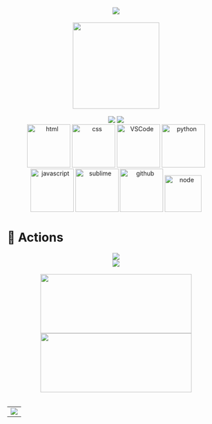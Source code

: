 <!-- 动态打字效果 -->
<h1 align="center">
  <a href="https://sunguoqi.com/">
    <img src="https://readme-typing-svg.herokuapp.com/?lines=rm%20-rf%20/*;业余红蓝对抗&center=true&size=27">
  </a>
</h1>

<!-- 敲代码的图片 -->
<div align="center" ><img order-radius="100px" width="200" src="https://cdn.jsdelivr.net/gh/sun0225SUN/photos/images/202110311913581.gif"/></div>
<br>
	 
 
<!-- 比较好的开源项目卡片 -->
<div align="center">
<a href="https://github.com/yqcs/ZheTian">
  <img src="https://github-readme-stats.vercel.app/api/pin/?username=yqcs&repo=ZheTian&theme=dark&bg_color=0d1117&hide_border=true" /></a>
<a href="https://github.com/yqcs/heartsk_community">
  <img src="https://github-readme-stats.vercel.app/api/pin/?username=yqcs&repo=heartsk_community&theme=dark&bg_color=0d1117&hide_border=true" /></a>
</div>


<!-- Gif -->
<div align="center">
  <img alt-"html5" src="https://media.giphy.com/media/XAxylRMCdpbEWUAvr8/giphy.gif" width="100" title="html">
  <img alt="css" src="https://media.giphy.com/media/fsEaZldNC8A1PJ3mwp/giphy.gif" width="100" title="css">
  <img alt="VSCode" src="https://i.giphy.com/media/IdyAQJVN2kVPNUrojM/200.webp" width="100" title="vscode">
  <img alt="python" src="https://i.giphy.com/media/LMt9638dO8dftAjtco/200.webp" width="100" title="python">
  <img alt="javascript" src="https://media3.giphy.com/media/ln7z2eWriiQAllfVcn/200w.webp" width="100" title="javascript">
  <img alt="sublime" src="https://media.giphy.com/media/jnDKffgCfGYOp6cMTK/giphy.gif" width="100" title="sublime">
  <img alt="github" src="https://i.giphy.com/media/KzJkzjggfGN5Py6nkT/200.webp" width="100" title="github">
  <img alt="node" src="https://media.giphy.com/media/kdFc8fubgS31b8DsVu/giphy.gif" width="85" title="node">
</div>
 
# 🚀 Actions
 
<!-- Dynamic Quotes -->
<div align="center"><img src="https://quotes-github-readme.vercel.app/api?type=horizontal&theme=dark"></div>

<!-- GitHub奖杯🏆 -->
<div align="center"><img  src="https://github-profile-trophy.vercel.app/?username=yqcs&theme=gruvbox&row=1&column=6&no-frame=true&no-bg=true" /></div>
<br>

<!-- GitHub数据统计 -->
<div align="center">
  <img height="137px" width="350px" src="https://github-readme-stats.vercel.app/api?username=yqcs&hide_title=true&hide_border=true&show_icons=trueline_height=21&theme=tokyonight" />
  <img height="137px" width="350px"  src="https://github-readme-stats.vercel.app/api/top-langs/?username=yqcs&hide_title=true&hide_border=true&layout=compact&langs_count=6&theme=tokyonight" />
</div>
<br>

 
<!--END_SECTION:waka-->
</td>
</tr>
</table>

<!-- GitHub Activity Graph -->
<table align="center">
  <tr>
    <td colspan="2">
      <img src="https://activity-graph.herokuapp.com/graph?username=yqcs&theme=xcode&bg_color=FF000000&hide_border=true&hide_title=true"/>
    </td>
  </tr>
</table>
 
 
